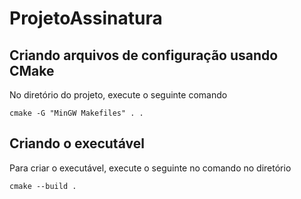 # ProjetoAssinatura

## Criando arquivos de configuração usando CMake
No diretório do projeto, execute o seguinte comando
```
cmake -G "MinGW Makefiles" . .
```

## Criando o executável
Para criar o executável, execute o seguinte no comando no diretório
```
cmake --build .
```
